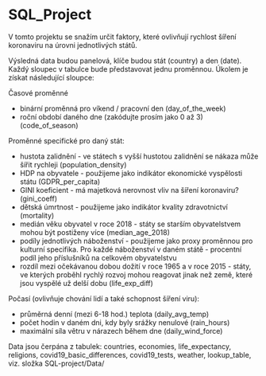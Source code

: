 # SQL_Project

V tomto projektu se snažím určit faktory, které ovlivňují rychlost šíření koronaviru na úrovni jednotlivých států.

Výsledná data budou panelová, klíče budou stát (country) a den (date). Každý sloupec v tabulce bude představovat jednu proměnnou. Úkolem je získat následující sloupce:

Časové proměnné
- binární proměnná pro víkend / pracovní den (day_of_the_week)
- roční období daného dne (zakódujte prosím jako 0 až 3) (code_of_season)

Proměnné specifické pro daný stát:

- hustota zalidnění - ve státech s vyšší hustotou zalidnění se nákaza může šířit rychleji (population_density)
- HDP na obyvatele - použijeme jako indikátor ekonomické vyspělosti státu (GDPR_per_capita)
- GINI koeficient - má majetková nerovnost vliv na šíření koronaviru? (gini_coeff)
- dětská úmrtnost - použijeme jako indikátor kvality zdravotnictví (mortality)
- medián věku obyvatel v roce 2018 - státy se starším obyvatelstvem mohou být postiženy více (median_age_2018)
- podíly jednotlivých náboženství - použijeme jako proxy proměnnou pro kulturní specifika. Pro každé náboženství v daném 
  státě - procentní podíl jeho příslušníků na celkovém obyvatelstvu
- rozdíl mezi očekávanou dobou dožití v roce 1965 a v roce 2015 - státy, ve kterých proběhl rychlý rozvoj mohou reagovat jinak 
   než země, které jsou vyspělé už delší dobu (life_exp_diff)

Počasí (ovlivňuje chování lidí a také schopnost šíření viru):

- průměrná denní (mezi 6-18 hod.) teplota (daily_avg_temp)
- počet hodin v daném dni, kdy byly srážky nenulové (rain_hours)
- maximální síla větru v nárazech během dne (daily_wind_force)

Data jsou čerpána z tabulek: countries, economies, life_expectancy, religions, covid19_basic_differences, covid19_tests, weather, lookup_table, viz. složka SQL-project/Data/
